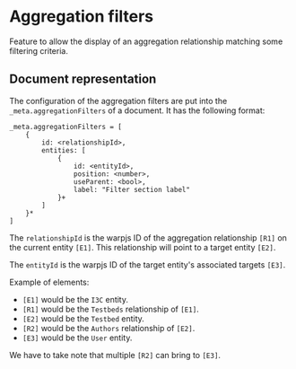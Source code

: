 # Aggregation filters

Feature to allow the display of an aggregation relationship matching some
filtering criteria.


## Document representation

The configuration of the aggregation filters are put into the
`_meta.aggregationFilters` of a document. It has the following format:

    _meta.aggregationFilters = [
        {
            id: <relationshipId>,
            entities: [
                {
                    id: <entityId>,
                    position: <number>,
                    useParent: <bool>,
                    label: "Filter section label"
                }+
            ]
        }*
    ]

The `relationshipId` is the warpjs ID of the aggregation relationship `[R1]` on
the current entity `[E1]`. This relationship will point to a target entity
`[E2]`.

The `entityId` is the warpjs ID of the target entity's associated targets
`[E3]`.

Example of elements:

  - `[E1]` would be the `I3C` entity.
  - `[R1]` would be the `Testbeds` relationship of `[E1]`.
  - `[E2]` would be the `Testbed` entity.
  - `[R2]` would be the `Authors` relationship of `[E2]`.
  - `[E3]` would be the `User` entity.

We have to take note that multiple `[R2]` can bring to `[E3]`.
